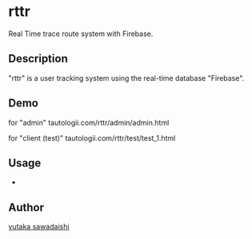 # rttr

Real Time trace route system with Firebase.

## Description
"rttr" is a user tracking system using the real-time database "Firebase".

## Demo
for "admin"
tautologii.com/rttr/admin/admin.html

for "client (test)"
tautologii.com/rttr/test/test_1.html

## Usage
-

## Author
[yutaka sawadaishi](https://github.com/yutakasawadaishi/)
